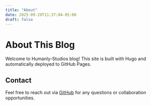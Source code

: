 ```yaml
---
title: "About"
date: 2025-09-29T11:37:04-05:00
draft: false
---
```


# About This Blog

Welcome to Humanly-Studios blog! This site is built with Hugo and automatically deployed to GitHub Pages.


## Contact

Feel free to reach out via [GitHub](https://github.com/Humanly-Studios) for any questions or collaboration opportunities.
